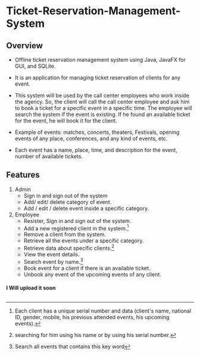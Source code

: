 # Ticket-Reservation-Management-System
## Overview
- Offline ticket reservation management system using Java, JavaFX for GUI, and SQLite.
- It is an application for managing ticket reservation of clients for any event.

- This system will be used by the call center employees who work inside the agency. So, the
client will call the call center employee and ask him to book a ticket for a specific event in a
specific time. The employee will search the system if the event is existing. If he found an
available ticket for the event, he will book it for the client.

- Example of events: matches, concerts, theaters, Festivals, opening events of any place, conferences, 
and any kind of events, etc.

- Each event has a name, place, time, and description for the event, number of available
tickets.

## Features
1. Admin
   - Sign in and sign out of the system
   - Add/ edit/ delete category of event.
   - Add / edit / delete event inside a specific category.
3. Employee
   - Resister, Sign in and sign out of the system.
   - Add a new registered client in the system.[^1]
   - Remove a client from the system.
   - Retrieve all the events under a specific category.
   - Retrieve data about specific clients.[^2]
   - View the event details.
   - Search event by name.[^3]
   - Book event for a client if there is an available ticket.
   - Unbook any event of the upcoming events of any client.

#### I Will upload it soon

##
[^1]: Each client has a unique serial number and data (client's name, national ID, gender, mobile, his previous attended events, his upcoming events). 
[^2]: searching for him using his name or by using his serial number.
[^3]: Search all events that contains this key word
